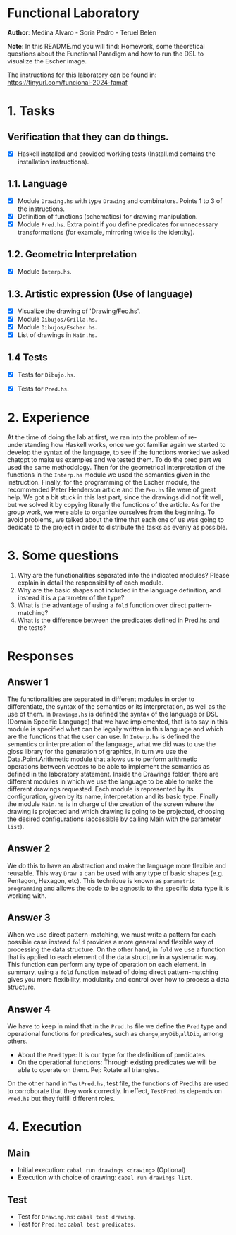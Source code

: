
# Functional Laboratory

**Author**: Medina Alvaro - Soria Pedro - Teruel Belén

**Note**: In this README.md you will find: Homework, some theoretical questions about the Functional Paradigm and how to run the DSL to visualize the Escher image.

The instructions for this laboratory can be found in: https://tinyurl.com/funcional-2024-famaf

# 1. Tasks

## Verification that they can do things.
- [X] Haskell installed and provided working tests (Install.md contains the installation instructions).

## 1.1. Language
- [X] Module `Drawing.hs` with type `Drawing` and combinators. Points 1 to 3 of the instructions.
- [X] Definition of functions (schematics) for drawing manipulation.
- [X] Module `Pred.hs`. Extra point if you define predicates for unnecessary transformations (for example, mirroring twice is the identity).

## 1.2. Geometric Interpretation
- [X] Module `Interp.hs`.

## 1.3. Artistic expression (Use of language)
- [X] Visualize the drawing of 'Drawing/Feo.hs'.
- [X] Module `Dibujos/Grilla.hs`.
- [X] Module `Dibujos/Escher.hs`.
- [X] List of drawings in `Main.hs`.

## 1.4 Tests
- [X] Tests for `Dibujo.hs`.
- [X] Tests for `Pred.hs`.


# 2. Experience
At the time of doing the lab at first, we ran into the problem of re-understanding how Haskell works, once we got familiar again we started to develop the syntax of the language, to see if the functions worked we asked chatgpt to make us examples and we tested them. To do the pred part we used the same methodology. Then for the geometrical interpretation of the functions in the `Interp.hs` module we used the semantics given in the instruction.  Finally, for the programming of the Escher module, the recommended Peter Henderson article and the `Feo.hs` file were of great help. We got a bit stuck in this last part, since the drawings did not fit well, but we solved it by copying literally the functions of the article.
As for the group work, we were able to organize ourselves from the beginning. To avoid problems, we talked about the time that each one of us was going to dedicate to the project in order to distribute the tasks as evenly as possible.


# 3. Some questions

1. Why are the functionalities separated into the indicated modules? Please explain in detail the responsibility of each module.
2. Why are the basic shapes not included in the language definition, and instead it is a parameter of the type?
3. What is the advantage of using a `fold` function over direct pattern-matching?
4. What is the difference between the predicates defined in Pred.hs and the tests?


# Responses

## Answer 1
The functionalities are separated in different modules in order to differentiate, the syntax of the semantics or its interpretation, as well as the use of them.
In `Drawings.hs` is defined the syntax of the language or DSL (Domain Specific Language) that we have implemented, that is to say in this module is specified what can be legally written in this language and which are the functions that the user can use.
In `Interp.hs` is defined the semantics or interpretation of the language, what we did was to use the gloss library for the generation of graphics, in turn we use the Data.Point.Arithmetic module that allows us to perform arithmetic operations between vectors to be able to implement the semantics as defined in the laboratory statement. 
Inside the Drawings folder, there are different modules in which we use the language to be able to make the different drawings requested. Each module is represented by its configuration, given by its name, interpretation and its basic type.
Finally the module `Main.hs` is in charge of the creation of the screen where the drawing is projected and which drawing is going to be projected, choosing the desired configurations (accessible by calling Main with the parameter `list`).

## Answer 2
We do this to have an abstraction and make the language more flexible and reusable. This way `Draw a` can be used with any type of basic shapes (e.g. Pentagon, Hexagon, etc). 
This technique is known as `parametric programming` and allows the code to be agnostic to the specific data type it is working with.

## Answer 3
When we use direct pattern-matching, we must write a pattern for each possible case instead `fold` provides a more general and flexible way of processing the data structure.
On the other hand, in `fold` we use a function that is applied to each element of the data structure in a systematic way. This function can perform any type of operation on each element.
In summary, using a `fold` function instead of doing direct pattern-matching gives you more flexibility, modularity and control over how to process a data structure.

## Answer 4
We have to keep in mind that in the `Pred.hs` file we define the `Pred` type and operational functions for predicates, such as `change`,`anyDib`,`allDib`, among others.

* About the `Pred` type: It is our type for the definition of predicates.
* On the operational functions: Through existing predicates we will be able to operate on them. Pej: Rotate all triangles.

On the other hand in `TestPred.hs`, test file, the functions of Pred.hs are used to corroborate that they work correctly. In effect, `TestPred.hs` depends on `Pred.hs` but they fulfill different roles.

# 4. Execution

## Main
- Initial execution: `cabal run drawings <drawing>` (Optional)
- Execution with choice of drawing: `cabal run drawings list`.

## Test
- Test for `Drawing.hs`: `cabal test drawing`.
- Test for `Pred.hs`: `cabal test predicates`.


